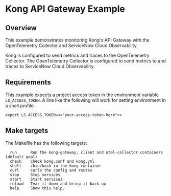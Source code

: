 # Kong API Gateway Example

## Overview

This example demonstrates monitoring Kong's API Gateway with the OpenTelemetry Collector and ServiceNow Cloud Observability.

Kong is configured to send metrics and traces to the OpenTelemetry Collector. The OpenTelemetry Collector is configured to send metrics to and traces to ServiceNow Cloud Observability.

## Requirements

This example expects a project access token in the environment variable `LS_ACCESS_TOKEN`. A line like the following will work for setting environment in a shell profile.

`export LS_ACCESS_TOKEN=<<"your-access-token-here">>`

## Make targets

The Makefile has the following targets:

```shell
  run      Run the kong-gateway, client and otel-collector containers (default goal)
  check    Check kong.conf and kong.yml
  shell    /bin/bash in the kong container
  curl     curls the config and routes
  stop     Stop services
  start    Start services
  reload   Tear it down and bring it back up
  help     Show this help.
```
